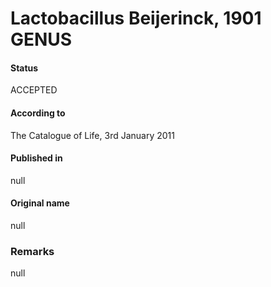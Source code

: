 Lactobacillus Beijerinck, 1901 GENUS
=======

#### Status
ACCEPTED

#### According to
The Catalogue of Life, 3rd January 2011

#### Published in
null

#### Original name
null

### Remarks
null